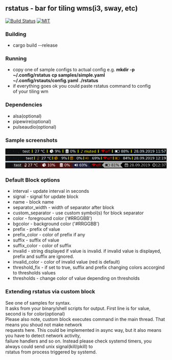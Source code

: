 ## rstatus - bar for tiling wms(i3, sway, etc)

[![Build Status](https://img.shields.io/github/actions/workflow/status/okeri/rstatus/ci.yml?branch=master)](https://github.com/okeri/rstatus/actions) [![MIT](https://img.shields.io/badge/license-MIT-blue.svg)](./LICENSE)


### Building
* cargo build --release

### Running 
* copy one of sample configs to actual config e.g.
**mkdir -p ~/.config/rstatus**
**cp samples/simple.yaml ~/.config/rstauts/config.yaml**
**./rstatus**
* if everything goes ok you could paste rstatus command to config  
of your tiling wm

### Dependencies
* alsa(optional)
* pipewire(optional)
* pulseaudio(optional)


### Sample screenshots
![simple](samples/simple.png) 
![color_prefix](samples/color_prefix.png) 
![powerline](samples/powerline.png) 

### Default Block options
* interval - update interval in seconds
* signal - signal for update block
* name - block name
* separator_width -  width of separator after block
* custom_separator -  use custom symbol(s) for block separator
* color - foreground color ('#RRGGBB')
* bgcolor - background color ('#RRGGBB')
* prefix - prefix of value
* prefix_color - color of prefix if any
* suffix - suffix of value
* suffix_color - color of suffix
* invalid - string displayed if value is invalid. if invalid value is displayed, prefix and suffix are ignored.
* invalid_color - color of invalid value (red is default)
* threshold_fix - if set to true, suffix and prefix changing colors accorgind to thresholds values
* thresholds - change color of value depending on thresholds

### Extending rstatus via custom block
See one of samples for syntax.  
It asks from your binary/shell scripts for output. First line is for value, second is for color(optional)  
Please also note, custom block executes command in the main thread. That means you shoud not make network  
requests here. This could be implemented in async way, but it also means you have to detect network activity,  
failure handlers and so on. Instead please check systemd timers, you always could send unix signal(kill/pkill) to  
rstatus from process triggered by systemd.
